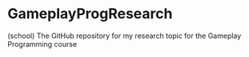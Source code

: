 # GameplayProgResearch
(school) The GitHub repository for my research topic for the Gameplay Programming course
